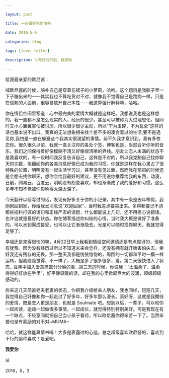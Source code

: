 ```yaml
---

layout: post

title: 一封很好吃的情书

date: 2016-5-6

categories: blog 
 
tags: [love，letter]

description: 兰写给我的啦，超感动

---
```


给我最亲爱的欧尼酱：

喊欧尼酱的时候，脑补自己是穿着花裙子的小萝莉，哈哈。这个题目是我脑子里一下子蹦出来的——其实我也不算吃货对不对，就像我不觉得自己是路痴一样，只是在信赖的人面前，很容易放开自己本性——我这算强行解释嘛，哈哈。 

你在情侣空间里写道：心中最完美的爱情大概就是这样吧。我想说我也是这样想的。我一直都不是怎么现实的人，经历的很少。甚至可以被称为太过理想化，但同时又小心翼翼害怕被讨厌，所以很少很少主动，所以“宁为玉碎，不为瓦全”这样的话也基本说不出口。我真的无法想象相亲找个差不多的凑合着过的生活,要不是遇见你,我怕是一直在躲避这个我其实很渴望的事情。前不久我才意识到，我有多依恋你。很久很久以前，我就一直关注你的各处个签，博客也是，当然会听你听的音乐，我们之间保持着好像模糊不清又好像很清晰的界线。朋友让恋人未满的状态不是我喜欢的，有一段时间我反复告诉自己，这样是不对的，所以我克制自己找你聊天的次数，但翻阅你的各类消息好像已成为我的习惯。你就是这样在我心里占了很特殊的位置，明明没有一起生活学习过，甚至没有见过面，然而我在郁闷的时候还是会想去找你聊天，想你会给我最好的建议，更不用说你推荐给我的东西，动漫，日剧，网易云，百度云，明明没有刻意喜欢，却也渐渐成了我的爱好和习惯。这么多年不知不觉被你影响得太深太深了。

今天翻开以前写过的话，发现有好多关于你的小记录。其中有一条是去年寒假，我刚刚回到家，你给我发消息说“欢迎回家”，当时我差点要哭出来。多得都要记不清那些插科打诨的语句和正经严肃的话题，什么都能说上几句，还不用担心说错话。也许这就是最好的状态。你在博客描述你纠结的心情，当时我大概是做好了准备的。可以水到渠成接受，也可以让它渐渐隐去。光是可以随时找你聊天，我就觉得足够了。
 
幸福还是来得很快的嘛，4月22日早上我看到情侣空间邀请还是有点惊讶的，但我有犹豫。因为没有经历过所以不知道未来会怎样，还没有拥有就开始害怕失去。幸好我还有残存的无畏。那一整天我都是恍恍惚惚的，周围的一切都和平时一模一样运转，但我隐隐觉得，不一样了，大概是多了很多很多，爱。第二天很快进入了状态...互黑中加入爱意简直分分钟的事...第三天的时候，你说我：“太温柔了，温柔得得好好放在手里”，好平静温暖的话，却在我的心里掀起巨大的波澜，超级超级感动的。

后来这几天简直老夫老妻的状态，你把我介绍给亲人朋友，我也同样，短短几天，我觉得自己好像和你一起走过了好多年，好多年那么漫长。真好呀，这就是我期待的爱情，既是恋人更是朋友，也就是 Soulmate 吧。想到以后，一辈子，可以和你一起阅读，运动一起做很多事情，一起成长，就觉得特别特别美好。可是我现在有一个缺点，不经意间就把自己当小孩子看待，所以欧尼酱你得辛苦一下了。当然辛苦也是有奖励的对不对~MUMA~

哈哈，就这样能算情书吗！大多是表露过的心迹。总之超级喜欢欧尼酱的，喜欢到不行的那种喜欢！是爱吧。

**我爱你**

兰

2016，5，3

